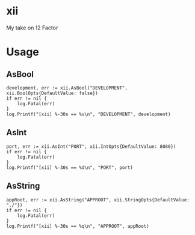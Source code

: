 # xii
My take on 12 Factor

# Usage

## AsBool

	development, err := xii.AsBool("DEVELOPMENT", xii.BoolOpts{DefaultValue: false})
	if err != nil {
		log.Fatal(err)
	}
	log.Printf("[xii] %-30s == %v\n", "DEVELOPMENT", development)

## AsInt

	port, err := xii.AsInt("PORT", xii.IntOpts{DefaultValue: 8080})
	if err != nil {
		log.Fatal(err)
	}
	log.Printf("[xii] %-30s == %d\n", "PORT", port)

## AsString
	appRoot, err := xii.AsString("APPROOT", xii.StringOpts{DefaultValue: "./"})
	if err != nil {
		log.Fatal(err)
	}
	log.Printf("[xii] %-30s == %q\n", "APPROOT", appRoot)
